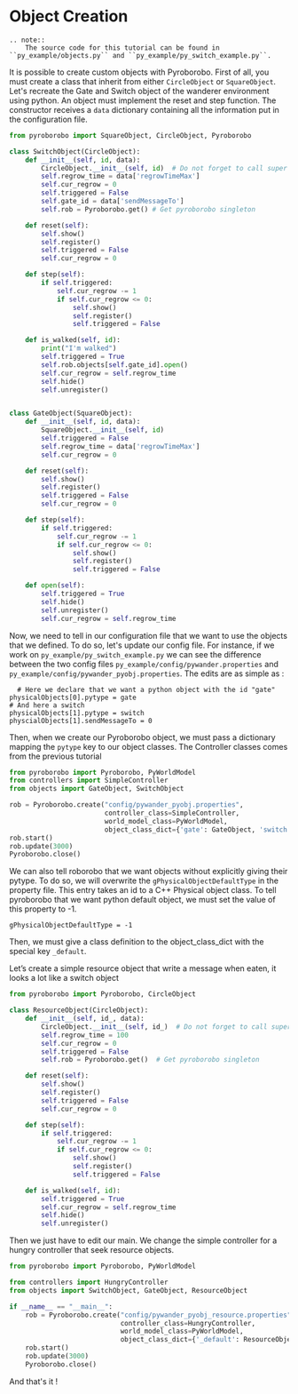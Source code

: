 # Object Creation

```eval_rst 
.. note::
    The source code for this tutorial can be found in ``py_example/objects.py`` and ``py_example/py_switch_example.py``.

```

It is possible to create custom objects with Pyroborobo. First of all, you must create a class that inherit from either `CircleObject` or `SquareObject`. Let's recreate the Gate and Switch object of the wanderer environment using python. An object must implement the reset and step function. The constructor receives a `data` dictionary containing all the information put in the configuration file. 

```python
from pyroborobo import SquareObject, CircleObject, Pyroborobo

class SwitchObject(CircleObject):
    def __init__(self, id, data):
        CircleObject.__init__(self, id)  # Do not forget to call super constructor
        self.regrow_time = data['regrowTimeMax']
        self.cur_regrow = 0
        self.triggered = False
        self.gate_id = data['sendMessageTo']
        self.rob = Pyroborobo.get() # Get pyroborobo singleton

    def reset(self):
        self.show()
        self.register()
        self.triggered = False
        self.cur_regrow = 0

    def step(self):
        if self.triggered:
            self.cur_regrow -= 1
            if self.cur_regrow <= 0:
                self.show()
                self.register()
                self.triggered = False

    def is_walked(self, id):
        print("I'm walked")
        self.triggered = True
        self.rob.objects[self.gate_id].open()
        self.cur_regrow = self.regrow_time
        self.hide()
        self.unregister()


class GateObject(SquareObject):
    def __init__(self, id, data):
        SquareObject.__init__(self, id)
        self.triggered = False
        self.regrow_time = data['regrowTimeMax']
        self.cur_regrow = 0

    def reset(self):
        self.show()
        self.register()
        self.triggered = False
        self.cur_regrow = 0

    def step(self):
        if self.triggered:
            self.cur_regrow -= 1
            if self.cur_regrow <= 0:
                self.show()
                self.register()
                self.triggered = False

    def open(self):
        self.triggered = True
        self.hide()
        self.unregister()
        self.cur_regrow = self.regrow_time
```

Now, we need to tell in our configuration file that we want to use the objects that we defined. To do so, let's update our config file. For instance, if we work on `py_example/py_switch_example.py` we can see the difference between the two config files `py_example/config/pywander.properties` and `py_example/config/pywander_pyobj.properties`. The edits are as simple as :

```
  # Here we declare that we want a python object with the id "gate"
physicalObjects[0].pytype = gate
# And here a switch
physicalObjects[1].pytype = switch
physcialObjects[1].sendMessageTo = 0
```

Then, when we create our Pyroborobo object, we must pass a dictionary mapping the `pytype` key to our object classes. The Controller classes comes from the previous tutorial

```python
from pyroborobo import Pyroborobo, PyWorldModel
from controllers import SimpleController
from objects import GateObject, SwitchObject

rob = Pyroborobo.create("config/pywander_pyobj.properties",
                        controller_class=SimpleController,
                        world_model_class=PyWorldModel,
                        object_class_dict={'gate': GateObject, 'switch': SwitchObject})
rob.start()
rob.update(3000)
Pyroborobo.close()
```


We can also tell roborobo that we want objects without explicitly giving their pytype. To do so, we will overwrite the `gPhysicalObjectDefaultType` in the property file. This entry takes an id to a C++ Physical object class. To tell pyroborobo that we want python default object, we must set the value of this property to -1.

```
gPhysicalObjectDefaultType = -1
```

Then, we must give a class definition to the object_class_dict with the special key `_default`.

Let’s create a simple resource object that write a message when eaten, it looks a lot like a switch object

```python
from pyroborobo import Pyroborobo, CircleObject

class ResourceObject(CircleObject):
    def __init__(self, id_, data):
        CircleObject.__init__(self, id_)  # Do not forget to call super constructor
        self.regrow_time = 100
        self.cur_regrow = 0
        self.triggered = False
        self.rob = Pyroborobo.get()  # Get pyroborobo singleton

    def reset(self):
        self.show()
        self.register()
        self.triggered = False
        self.cur_regrow = 0

    def step(self):
        if self.triggered:
            self.cur_regrow -= 1
            if self.cur_regrow <= 0:
                self.show()
                self.register()
                self.triggered = False

    def is_walked(self, id):
        self.triggered = True
        self.cur_regrow = self.regrow_time
        self.hide()
        self.unregister()
```

Then we just have to edit our main. We change the simple controller for a hungry controller that seek resource objects.


```python
from pyroborobo import Pyroborobo, PyWorldModel

from controllers import HungryController
from objects import SwitchObject, GateObject, ResourceObject

if __name__ == "__main__":
    rob = Pyroborobo.create("config/pywander_pyobj_resource.properties",
                            controller_class=HungryController,
                            world_model_class=PyWorldModel,
                            object_class_dict={'_default': ResourceObject, 'gate': GateObject, 'switch': SwitchObject})
    rob.start()
    rob.update(3000)
    Pyroborobo.close()

```

And that's it !